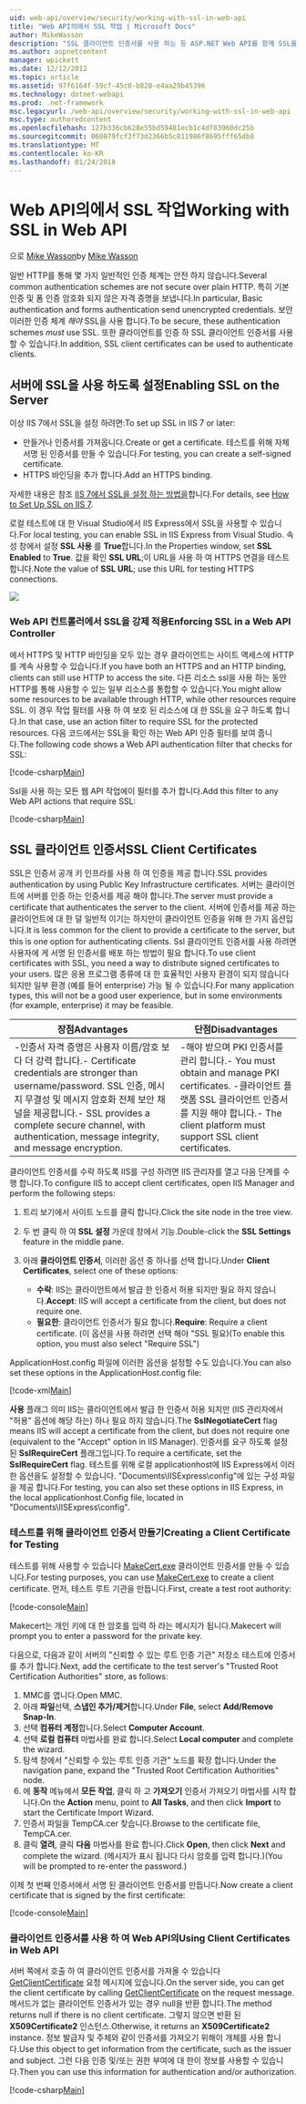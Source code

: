 ```yaml
---
uid: web-api/overview/security/working-with-ssl-in-web-api
title: "Web API의에서 SSL 작업 | Microsoft Docs"
author: MikeWasson
description: "SSL 클라이언트 인증서를 사용 하는 등 ASP.NET Web API를 함께 SSL을 사용 하는 방법을 보여 줍니다."
ms.author: aspnetcontent
manager: wpickett
ms.date: 12/12/2012
ms.topic: article
ms.assetid: 97f6164f-59cf-45c0-b820-e4aa29b45396
ms.technology: dotnet-webapi
ms.prod: .net-framework
msc.legacyurl: /web-api/overview/security/working-with-ssl-in-web-api
msc.type: authoredcontent
ms.openlocfilehash: 127b336cb628e55bd59481ecb1c4df83960dc25b
ms.sourcegitcommit: 060879fcf3f73d2366b5c811986f8695fff65db8
ms.translationtype: MT
ms.contentlocale: ko-KR
ms.lasthandoff: 01/24/2018
---
```

<a name="working-with-ssl-in-web-api"></a><span data-ttu-id="d8136-103">Web API의에서 SSL 작업</span><span class="sxs-lookup"><span data-stu-id="d8136-103">Working with SSL in Web API</span></span>
====================
<span data-ttu-id="d8136-104">으로 [Mike Wasson](https://github.com/MikeWasson)</span><span class="sxs-lookup"><span data-stu-id="d8136-104">by [Mike Wasson](https://github.com/MikeWasson)</span></span>

<span data-ttu-id="d8136-105">일반 HTTP를 통해 몇 가지 일반적인 인증 체계는 안전 하지 않습니다.</span><span class="sxs-lookup"><span data-stu-id="d8136-105">Several common authentication schemes are not secure over plain HTTP.</span></span> <span data-ttu-id="d8136-106">특히 기본 인증 및 폼 인증 암호화 되지 않은 자격 증명을 보냅니다.</span><span class="sxs-lookup"><span data-stu-id="d8136-106">In particular, Basic authentication and forms authentication send unencrypted credentials.</span></span> <span data-ttu-id="d8136-107">보안 이러한 인증 체계 *해야* SSL을 사용 합니다.</span><span class="sxs-lookup"><span data-stu-id="d8136-107">To be secure, these authentication schemes *must* use SSL.</span></span> <span data-ttu-id="d8136-108">또한 클라이언트를 인증 하 SSL 클라이언트 인증서를 사용할 수 있습니다.</span><span class="sxs-lookup"><span data-stu-id="d8136-108">In addition, SSL client certificates can be used to authenticate clients.</span></span>

## <a name="enabling-ssl-on-the-server"></a><span data-ttu-id="d8136-109">서버에 SSL을 사용 하도록 설정</span><span class="sxs-lookup"><span data-stu-id="d8136-109">Enabling SSL on the Server</span></span>

<span data-ttu-id="d8136-110">이상 IIS 7에서 SSL을 설정 하려면:</span><span class="sxs-lookup"><span data-stu-id="d8136-110">To set up SSL in IIS 7 or later:</span></span>

- <span data-ttu-id="d8136-111">만들거나 인증서를 가져옵니다.</span><span class="sxs-lookup"><span data-stu-id="d8136-111">Create or get a certificate.</span></span> <span data-ttu-id="d8136-112">테스트를 위해 자체 서명 된 인증서를 만들 수 있습니다.</span><span class="sxs-lookup"><span data-stu-id="d8136-112">For testing, you can create a self-signed certificate.</span></span>
- <span data-ttu-id="d8136-113">HTTPS 바인딩을 추가 합니다.</span><span class="sxs-lookup"><span data-stu-id="d8136-113">Add an HTTPS binding.</span></span>

<span data-ttu-id="d8136-114">자세한 내용은 참조 [IIS 7에서 SSL을 설정 하는 방법을](https://www.iis.net/learn/manage/configuring-security/how-to-set-up-ssl-on-iis)합니다.</span><span class="sxs-lookup"><span data-stu-id="d8136-114">For details, see [How to Set Up SSL on IIS 7](https://www.iis.net/learn/manage/configuring-security/how-to-set-up-ssl-on-iis).</span></span>

<span data-ttu-id="d8136-115">로컬 테스트에 대 한 Visual Studio에서 IIS Express에서 SSL을 사용할 수 있습니다.</span><span class="sxs-lookup"><span data-stu-id="d8136-115">For local testing, you can enable SSL in IIS Express from Visual Studio.</span></span> <span data-ttu-id="d8136-116">속성 창에서 설정 **SSL 사용** 를 **True**합니다.</span><span class="sxs-lookup"><span data-stu-id="d8136-116">In the Properties window, set **SSL Enabled** to **True**.</span></span> <span data-ttu-id="d8136-117">값을 확인 **SSL URL**;이 URL을 사용 하 여 HTTPS 연결을 테스트 합니다.</span><span class="sxs-lookup"><span data-stu-id="d8136-117">Note the value of **SSL URL**; use this URL for testing HTTPS connections.</span></span>

![](working-with-ssl-in-web-api/_static/image1.png)

### <a name="enforcing-ssl-in-a-web-api-controller"></a><span data-ttu-id="d8136-118">Web API 컨트롤러에서 SSL을 강제 적용</span><span class="sxs-lookup"><span data-stu-id="d8136-118">Enforcing SSL in a Web API Controller</span></span>

<span data-ttu-id="d8136-119">에서 HTTPS 및 HTTP 바인딩을 모두 있는 경우 클라이언트는 사이트 액세스에 HTTP를 계속 사용할 수 있습니다.</span><span class="sxs-lookup"><span data-stu-id="d8136-119">If you have both an HTTPS and an HTTP binding, clients can still use HTTP to access the site.</span></span> <span data-ttu-id="d8136-120">다른 리소스 ssl을 사용 하는 동안 HTTP를 통해 사용할 수 있는 일부 리소스를 통합할 수 있습니다.</span><span class="sxs-lookup"><span data-stu-id="d8136-120">You might allow some resources to be available through HTTP, while other resources require SSL.</span></span> <span data-ttu-id="d8136-121">이 경우 작업 필터를 사용 하 여 보호 된 리소스에 대 한 SSL을 요구 하도록 합니다.</span><span class="sxs-lookup"><span data-stu-id="d8136-121">In that case, use an action filter to require SSL for the protected resources.</span></span> <span data-ttu-id="d8136-122">다음 코드에서는 SSL을 확인 하는 Web API 인증 필터를 보여 줍니다.</span><span class="sxs-lookup"><span data-stu-id="d8136-122">The following code shows a Web API authentication filter that checks for SSL:</span></span>

[!code-csharp[Main](working-with-ssl-in-web-api/samples/sample1.cs)]

<span data-ttu-id="d8136-123">Ssl을 사용 하는 모든 웹 API 작업에이 필터를 추가 합니다.</span><span class="sxs-lookup"><span data-stu-id="d8136-123">Add this filter to any Web API actions that require SSL:</span></span>

[!code-csharp[Main](working-with-ssl-in-web-api/samples/sample2.cs)]

## <a name="ssl-client-certificates"></a><span data-ttu-id="d8136-124">SSL 클라이언트 인증서</span><span class="sxs-lookup"><span data-stu-id="d8136-124">SSL Client Certificates</span></span>

<span data-ttu-id="d8136-125">SSL은 인증서 공개 키 인프라를 사용 하 여 인증을 제공 합니다.</span><span class="sxs-lookup"><span data-stu-id="d8136-125">SSL provides authentication by using Public Key Infrastructure certificates.</span></span> <span data-ttu-id="d8136-126">서버는 클라이언트에 서버를 인증 하는 인증서를 제공 해야 합니다.</span><span class="sxs-lookup"><span data-stu-id="d8136-126">The server must provide a certificate that authenticates the server to the client.</span></span> <span data-ttu-id="d8136-127">서버에 인증서를 제공 하는 클라이언트에 대 한 덜 일반적 이기는 하지만이 클라이언트 인증을 위해 한 가지 옵션입니다.</span><span class="sxs-lookup"><span data-stu-id="d8136-127">It is less common for the client to provide a certificate to the server, but this is one option for authenticating clients.</span></span> <span data-ttu-id="d8136-128">Ssl 클라이언트 인증서를 사용 하려면 사용자에 게 서명 된 인증서를 배포 하는 방법이 필요 합니다.</span><span class="sxs-lookup"><span data-stu-id="d8136-128">To use client certificates with SSL, you need a way to distribute signed certificates to your users.</span></span> <span data-ttu-id="d8136-129">많은 응용 프로그램 종류에 대 한 효율적인 사용자 환경이 되지 않습니다 되지만 일부 환경 (예를 들어 enterprise) 가능 될 수 있습니다.</span><span class="sxs-lookup"><span data-stu-id="d8136-129">For many application types, this will not be a good user experience, but in some environments (for example, enterprise) it may be feasible.</span></span>

| <span data-ttu-id="d8136-130">장점</span><span class="sxs-lookup"><span data-stu-id="d8136-130">Advantages</span></span> | <span data-ttu-id="d8136-131">단점</span><span class="sxs-lookup"><span data-stu-id="d8136-131">Disadvantages</span></span> |
| --- | --- |
| <span data-ttu-id="d8136-132">-인증서 자격 증명은 사용자 이름/암호 보다 더 강력 합니다.</span><span class="sxs-lookup"><span data-stu-id="d8136-132">- Certificate credentials are stronger than username/password.</span></span> <span data-ttu-id="d8136-133">SSL 인증, 메시지 무결성 및 메시지 암호화 전체 보안 채널을 제공합니다.</span><span class="sxs-lookup"><span data-stu-id="d8136-133">- SSL provides a complete secure channel, with authentication, message integrity, and message encryption.</span></span> | <span data-ttu-id="d8136-134">-해야 받으며 PKI 인증서를 관리 합니다.</span><span class="sxs-lookup"><span data-stu-id="d8136-134">- You must obtain and manage PKI certificates.</span></span> <span data-ttu-id="d8136-135">-클라이언트 플랫폼 SSL 클라이언트 인증서를 지원 해야 합니다.</span><span class="sxs-lookup"><span data-stu-id="d8136-135">- The client platform must support SSL client certificates.</span></span> |

<span data-ttu-id="d8136-136">클라이언트 인증서를 수락 하도록 IIS를 구성 하려면 IIS 관리자를 열고 다음 단계를 수행 합니다.</span><span class="sxs-lookup"><span data-stu-id="d8136-136">To configure IIS to accept client certificates, open IIS Manager and perform the following steps:</span></span>

1. <span data-ttu-id="d8136-137">트리 보기에서 사이트 노드를 클릭 합니다.</span><span class="sxs-lookup"><span data-stu-id="d8136-137">Click the site node in the tree view.</span></span>
2. <span data-ttu-id="d8136-138">두 번 클릭 하 여 **SSL 설정** 가운데 창에서 기능.</span><span class="sxs-lookup"><span data-stu-id="d8136-138">Double-click the **SSL Settings** feature in the middle pane.</span></span>
3. <span data-ttu-id="d8136-139">아래 **클라이언트 인증서**, 이러한 옵션 중 하나를 선택 합니다.</span><span class="sxs-lookup"><span data-stu-id="d8136-139">Under **Client Certificates**, select one of these options:</span></span> 

    - <span data-ttu-id="d8136-140">**수락**: IIS는 클라이언트에서 발급 한 인증서 허용 되지만 필요 하지 않습니다.</span><span class="sxs-lookup"><span data-stu-id="d8136-140">**Accept**: IIS will accept a certificate from the client, but does not require one.</span></span>
    - <span data-ttu-id="d8136-141">**필요한**: 클라이언트 인증서가 필요 합니다.</span><span class="sxs-lookup"><span data-stu-id="d8136-141">**Require**: Require a client certificate.</span></span> <span data-ttu-id="d8136-142">(이 옵션을 사용 하려면 선택 해야 "SSL 필요)</span><span class="sxs-lookup"><span data-stu-id="d8136-142">(To enable this option, you must also select "Require SSL")</span></span>

<span data-ttu-id="d8136-143">ApplicationHost.config 파일에 이러한 옵션을 설정할 수도 있습니다.</span><span class="sxs-lookup"><span data-stu-id="d8136-143">You can also set these options in the ApplicationHost.config file:</span></span>

[!code-xml[Main](working-with-ssl-in-web-api/samples/sample3.xml)]

<span data-ttu-id="d8136-144">**사용** 플래그 의미 IIS는 클라이언트에서 발급 한 인증서 허용 되지만 (IIS 관리자에서 "허용" 옵션에 해당 하는) 하나 필요 하지 않습니다.</span><span class="sxs-lookup"><span data-stu-id="d8136-144">The **SslNegotiateCert** flag means IIS will accept a certificate from the client, but does not require one (equivalent to the "Accept" option in IIS Manager).</span></span> <span data-ttu-id="d8136-145">인증서를 요구 하도록 설정 된 **SslRequireCert** 플래그입니다.</span><span class="sxs-lookup"><span data-stu-id="d8136-145">To require a certificate, set the **SslRequireCert** flag.</span></span> <span data-ttu-id="d8136-146">테스트를 위해 로컬 applicationhost에 IIS Express에서 이러한 옵션을도 설정할 수 있습니다. "Documents\IISExpress\config"에 있는 구성 파일을 제공 합니다.</span><span class="sxs-lookup"><span data-stu-id="d8136-146">For testing, you can also set these options in IIS Express, in the local applicationhost.Config file, located in "Documents\IISExpress\config".</span></span>

### <a name="creating-a-client-certificate-for-testing"></a><span data-ttu-id="d8136-147">테스트를 위해 클라이언트 인증서 만들기</span><span class="sxs-lookup"><span data-stu-id="d8136-147">Creating a Client Certificate for Testing</span></span>

<span data-ttu-id="d8136-148">테스트를 위해 사용할 수 있습니다 [MakeCert.exe](https://msdn.microsoft.com/library/bfsktky3.aspx) 클라이언트 인증서를 만들 수 있습니다.</span><span class="sxs-lookup"><span data-stu-id="d8136-148">For testing purposes, you can use [MakeCert.exe](https://msdn.microsoft.com/library/bfsktky3.aspx) to create a client certificate.</span></span> <span data-ttu-id="d8136-149">먼저, 테스트 루트 기관을 만듭니다.</span><span class="sxs-lookup"><span data-stu-id="d8136-149">First, create a test root authority:</span></span>

[!code-console[Main](working-with-ssl-in-web-api/samples/sample4.cmd)]

<span data-ttu-id="d8136-150">Makecert는 개인 키에 대 한 암호를 입력 하 라는 메시지가 됩니다.</span><span class="sxs-lookup"><span data-stu-id="d8136-150">Makecert will prompt you to enter a password for the private key.</span></span>

<span data-ttu-id="d8136-151">다음으로, 다음과 같이 서버의 "신뢰할 수 있는 루트 인증 기관" 저장소 테스트에 인증서를 추가 합니다.</span><span class="sxs-lookup"><span data-stu-id="d8136-151">Next, add the certificate to the test server's "Trusted Root Certification Authorities" store, as follows:</span></span>

1. <span data-ttu-id="d8136-152">MMC를 엽니다.</span><span class="sxs-lookup"><span data-stu-id="d8136-152">Open MMC.</span></span>
2. <span data-ttu-id="d8136-153">아래 **파일**선택, **스냅인 추가/제거**합니다.</span><span class="sxs-lookup"><span data-stu-id="d8136-153">Under **File**, select **Add/Remove Snap-In**.</span></span>
3. <span data-ttu-id="d8136-154">선택 **컴퓨터 계정**합니다.</span><span class="sxs-lookup"><span data-stu-id="d8136-154">Select **Computer Account**.</span></span>
4. <span data-ttu-id="d8136-155">선택 **로컬 컴퓨터** 마법사를 완료 합니다.</span><span class="sxs-lookup"><span data-stu-id="d8136-155">Select **Local computer** and complete the wizard.</span></span>
5. <span data-ttu-id="d8136-156">탐색 창에서 "신뢰할 수 있는 루트 인증 기관" 노드를 확장 합니다.</span><span class="sxs-lookup"><span data-stu-id="d8136-156">Under the navigation pane, expand the "Trusted Root Certification Authorities" node.</span></span>
6. <span data-ttu-id="d8136-157">에 **동작** 메뉴에서 **모든 작업**, 클릭 하 고 **가져오기** 인증서 가져오기 마법사를 시작 합니다.</span><span class="sxs-lookup"><span data-stu-id="d8136-157">On the **Action** menu, point to **All Tasks**, and then click **Import** to start the Certificate Import Wizard.</span></span>
7. <span data-ttu-id="d8136-158">인증서 파일을 TempCA.cer 찾습니다.</span><span class="sxs-lookup"><span data-stu-id="d8136-158">Browse to the certificate file, TempCA.cer.</span></span>
8. <span data-ttu-id="d8136-159">클릭 **열려**, 클릭 **다음** 마법사를 완료 합니다.</span><span class="sxs-lookup"><span data-stu-id="d8136-159">Click **Open**, then click **Next** and complete the wizard.</span></span> <span data-ttu-id="d8136-160">(메시지가 표시 됩니다 다시 암호를 입력 합니다.)</span><span class="sxs-lookup"><span data-stu-id="d8136-160">(You will be prompted to re-enter the password.)</span></span>

<span data-ttu-id="d8136-161">이제 첫 번째 인증서에서 서명 된 클라이언트 인증서를 만듭니다.</span><span class="sxs-lookup"><span data-stu-id="d8136-161">Now create a client certificate that is signed by the first certificate:</span></span>

[!code-console[Main](working-with-ssl-in-web-api/samples/sample5.cmd)]

### <a name="using-client-certificates-in-web-api"></a><span data-ttu-id="d8136-162">클라이언트 인증서를 사용 하 여 Web API의</span><span class="sxs-lookup"><span data-stu-id="d8136-162">Using Client Certificates in Web API</span></span>

<span data-ttu-id="d8136-163">서버 쪽에서 호출 하 여 클라이언트 인증서를 가져올 수 있습니다 [GetClientCertificate](https://msdn.microsoft.com/library/system.net.http.httprequestmessageextensions.getclientcertificate.aspx) 요청 메시지에 있습니다.</span><span class="sxs-lookup"><span data-stu-id="d8136-163">On the server side, you can get the client certificate by calling [GetClientCertificate](https://msdn.microsoft.com/library/system.net.http.httprequestmessageextensions.getclientcertificate.aspx) on the request message.</span></span> <span data-ttu-id="d8136-164">메서드가 없는 클라이언트 인증서가 있는 경우 null을 반환 합니다.</span><span class="sxs-lookup"><span data-stu-id="d8136-164">The method returns null if there is no client certificate.</span></span> <span data-ttu-id="d8136-165">그렇지 않으면 반환 된 **X509Certificate2** 인스턴스.</span><span class="sxs-lookup"><span data-stu-id="d8136-165">Otherwise, it returns an **X509Certificate2** instance.</span></span> <span data-ttu-id="d8136-166">정보 발급자 및 주체와 같이 인증서를 가져오기 위해이 개체를 사용 합니다.</span><span class="sxs-lookup"><span data-stu-id="d8136-166">Use this object to get information from the certificate, such as the issuer and subject.</span></span> <span data-ttu-id="d8136-167">그런 다음 인증 및/또는 권한 부여에 대 한이 정보를 사용할 수 있습니다.</span><span class="sxs-lookup"><span data-stu-id="d8136-167">Then you can use this information for authentication and/or authorization.</span></span>

[!code-csharp[Main](working-with-ssl-in-web-api/samples/sample6.cs)]

